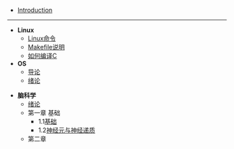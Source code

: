 * [Introduction](README.md)
---

* **Linux**
  * [Linux命令](post/OS/Linux命令.md)
  * [Makefile说明](post/OS/Makefile.md)
  * [如何编译C](post/OS/compile.md)
* **OS**
  * [导论](post/OS/操作系统：设计与实现.md)
  * [绪论](post/OS/绪论.md)

+ **脑科学**
     + [绪论](post/BrainScience/绪论.md)
     + 第一章 基础
        +  1.1[基础](post/BrainScience/1.md)
       +  1.2[神经元与神经递质](post/BrainScience/2.md)
     + 第二章
